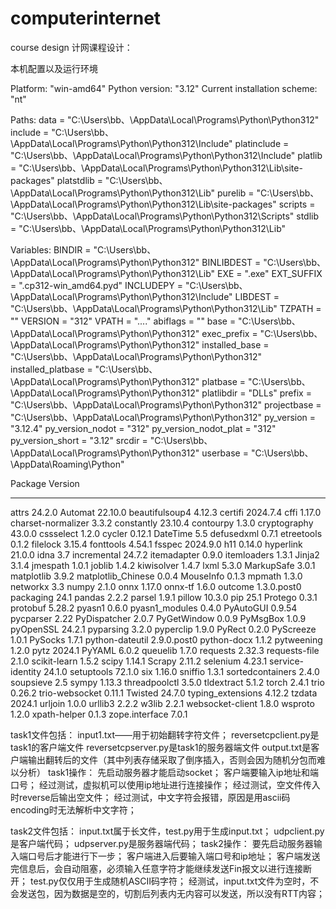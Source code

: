 # computerinternet
course design
计网课程设计：

本机配置以及运行环境

Platform: "win-amd64"
Python version: "3.12"
Current installation scheme: "nt"

Paths:
        data = "C:\Users\bb、\AppData\Local\Programs\Python\Python312"
        include = "C:\Users\bb、\AppData\Local\Programs\Python\Python312\Include"
        platinclude = "C:\Users\bb、\AppData\Local\Programs\Python\Python312\Include"
        platlib = "C:\Users\bb、\AppData\Local\Programs\Python\Python312\Lib\site-packages"
        platstdlib = "C:\Users\bb、\AppData\Local\Programs\Python\Python312\Lib"
        purelib = "C:\Users\bb、\AppData\Local\Programs\Python\Python312\Lib\site-packages"
        scripts = "C:\Users\bb、\AppData\Local\Programs\Python\Python312\Scripts"
        stdlib = "C:\Users\bb、\AppData\Local\Programs\Python\Python312\Lib"

Variables:
        BINDIR = "C:\Users\bb、\AppData\Local\Programs\Python\Python312"
        BINLIBDEST = "C:\Users\bb、\AppData\Local\Programs\Python\Python312\Lib"
        EXE = ".exe"
        EXT_SUFFIX = ".cp312-win_amd64.pyd"
        INCLUDEPY = "C:\Users\bb、\AppData\Local\Programs\Python\Python312\Include"
        LIBDEST = "C:\Users\bb、\AppData\Local\Programs\Python\Python312\Lib"
        TZPATH = ""
        VERSION = "312"
        VPATH = "..\.."
        abiflags = ""
        base = "C:\Users\bb、\AppData\Local\Programs\Python\Python312"
        exec_prefix = "C:\Users\bb、\AppData\Local\Programs\Python\Python312"
        installed_base = "C:\Users\bb、\AppData\Local\Programs\Python\Python312"
        installed_platbase = "C:\Users\bb、\AppData\Local\Programs\Python\Python312"
        platbase = "C:\Users\bb、\AppData\Local\Programs\Python\Python312"
        platlibdir = "DLLs"
        prefix = "C:\Users\bb、\AppData\Local\Programs\Python\Python312"
        projectbase = "C:\Users\bb、\AppData\Local\Programs\Python\Python312"
        py_version = "3.12.4"
        py_version_nodot = "312"
        py_version_nodot_plat = "312"
        py_version_short = "3.12"
        srcdir = "C:\Users\bb、\AppData\Local\Programs\Python\Python312"
        userbase = "C:\Users\bb、\AppData\Roaming\Python"
        

Package            Version
------------------ -----------
attrs              24.2.0
Automat            22.10.0
beautifulsoup4     4.12.3
certifi            2024.7.4
cffi               1.17.0
charset-normalizer 3.3.2
constantly         23.10.4
contourpy          1.3.0
cryptography       43.0.0
cssselect          1.2.0
cycler             0.12.1
DateTime           5.5
defusedxml         0.7.1
etreetools         0.1.2
filelock           3.15.4
fonttools          4.54.1
fsspec             2024.9.0
h11                0.14.0
hyperlink          21.0.0
idna               3.7
incremental        24.7.2
itemadapter        0.9.0
itemloaders        1.3.1
Jinja2             3.1.4
jmespath           1.0.1
joblib             1.4.2
kiwisolver         1.4.7
lxml               5.3.0
MarkupSafe         3.0.1
matplotlib         3.9.2
matplotlib_Chinese 0.0.4
MouseInfo          0.1.3
mpmath             1.3.0
networkx           3.3
numpy              2.1.0
onnx               1.17.0
onnx-tf            1.6.0
outcome            1.3.0.post0
packaging          24.1
pandas             2.2.2
parsel             1.9.1
pillow             10.3.0
pip                25.1
Protego            0.3.1
protobuf           5.28.2
pyasn1             0.6.0
pyasn1_modules     0.4.0
PyAutoGUI          0.9.54
pycparser          2.22
PyDispatcher       2.0.7
PyGetWindow        0.0.9
PyMsgBox           1.0.9
pyOpenSSL          24.2.1
pyparsing          3.2.0
pyperclip          1.9.0
PyRect             0.2.0
PyScreeze          1.0.1
PySocks            1.7.1
python-dateutil    2.9.0.post0
python-docx        1.1.2
pytweening         1.2.0
pytz               2024.1
PyYAML             6.0.2
queuelib           1.7.0
requests           2.32.3
requests-file      2.1.0
scikit-learn       1.5.2
scipy              1.14.1
Scrapy             2.11.2
selenium           4.23.1
service-identity   24.1.0
setuptools         72.1.0
six                1.16.0
sniffio            1.3.1
sortedcontainers   2.4.0
soupsieve          2.5
sympy              1.13.3
threadpoolctl      3.5.0
tldextract         5.1.2
torch              2.4.1
trio               0.26.2
trio-websocket     0.11.1
Twisted            24.7.0
typing_extensions  4.12.2
tzdata             2024.1
urljoin            1.0.0
urllib3            2.2.2
w3lib              2.2.1
websocket-client   1.8.0
wsproto            1.2.0
xpath-helper       0.1.3
zope.interface     7.0.1


task1文件包括：
    input1.txt——用于初始翻转字符文件；
    reversetcpclient.py是task1的客户端文件
    reversetcpserver.py是task1的服务器端文件
    output.txt是客户端输出翻转后的文件（其中列表存储采取了倒序插入，否则会因为随机分包而难以分析）
task1操作：
    先启动服务器才能启动socket；
    客户端要输入ip地址和端口号；
    经过测试，虚拟机可以使用ip地址进行连接操作；
    经过测试，空文件传入时reverse后输出空文件；
    经过测试，中文字符会报错，原因是用ascii码encoding时无法解析中文字符；

task2文件包括：
    input.txt属于长文件，test.py用于生成input.txt；
    udpclient.py是客户端代码；
    udpserver.py是服务器端代码；
task2操作：
    要先启动服务器输入端口号后才能进行下一步；
    客户端进入后要输入端口号和ip地址；
    客户端发送完信息后，会自动阻塞，必须输入任意字符才能继续发送Fin报文以进行连接断开；
    test.py仅仅用于生成随机ASCII码字符；
    经测试，input.txt文件为空时，不会发送包，因为数据是空的，切割后列表内无内容可以发送，所以没有RTT内容；